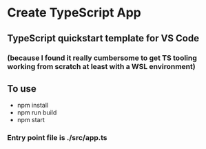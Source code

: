 # Create TypeScript App
## TypeScript quickstart template for VS Code
### (because I found it really cumbersome to get TS tooling working from scratch at least with a WSL environment)

## To use
* npm install
* npm run build
* npm start

### Entry point file is ./src/app.ts